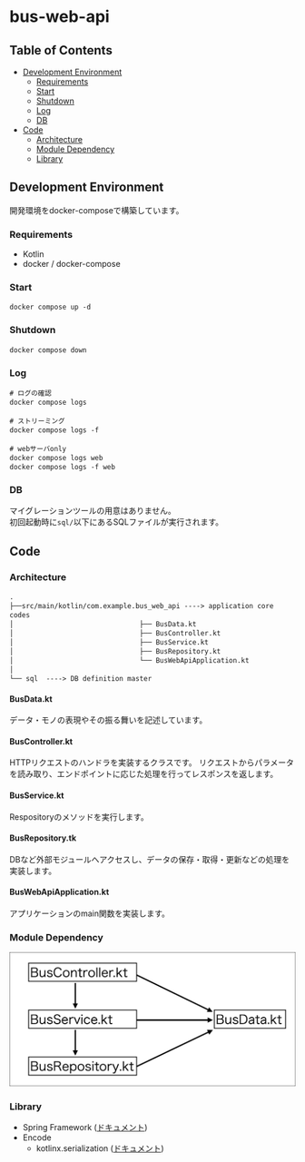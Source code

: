 # bus-web-api

## Table of Contents
* [Development Environment](#development-environment)
    * [Requirements](#requirements)
    * [Start](#start)
    * [Shutdown](#shutdown)
    * [Log](#log)
    * [DB](#db)
* [Code](#code)
    * [Architecture](#architecture)
    * [Module Dependency](#module-dependency)
    * [Library](#library)

## Development Environment
開発環境をdocker-composeで構築しています。

### Requirements
* Kotlin
* docker / docker-compose

### Start
```
docker compose up -d
```

### Shutdown
```
docker compose down
```

### Log
```
# ログの確認
docker compose logs

# ストリーミング
docker compose logs -f

# webサーバonly
docker compose logs web
docker compose logs -f web
```

### DB
マイグレーションツールの用意はありません。
<br>初回起動時に`sql/`以下にあるSQLファイルが実行されます。

## Code
### Architecture
```
.
├──src/main/kotlin/com.example.bus_web_api ----> application core codes
│                               ├── BusData.kt   
│                               ├── BusController.kt  
│                               ├── BusService.kt
│                               ├── BusRepository.kt
│                               └── BusWebApiApplication.kt
│
└── sql  ----> DB definition master
```

#### BusData.kt
データ・モノの表現やその振る舞いを記述しています。

#### BusController.kt
HTTPリクエストのハンドラを実装するクラスです。
リクエストからパラメータを読み取り、エンドポイントに応じた処理を行ってレスポンスを返します。

#### BusService.kt
Respositoryのメソッドを実行します。

#### BusRepository.tk
DBなど外部モジュールへアクセスし、データの保存・取得・更新などの処理を実装します。

#### BusWebApiApplication.kt
アプリケーションのmain関数を実装します。

### Module Dependency
![モジュールの依存関係](doc/module_dependency.jpg)
### Library
* Spring Framework ([ドキュメント](https://docs.spring.io/spring-framework/reference/index.html))
* Encode
    * kotlinx.serialization ([ドキュメント](https://kotlinlang.org/docs/serialization.html))
